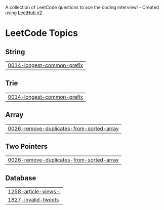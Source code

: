 A collection of LeetCode questions to ace the coding interview! - Created using [LeetHub v2](https://github.com/arunbhardwaj/LeetHub-2.0)
<!---LeetCode Topics Start-->
# LeetCode Topics
## String
|  |
| ------- |
| [0014-longest-common-prefix](https://github.com/Code2Drift/LeetCode/tree/master/0014-longest-common-prefix) |
## Trie
|  |
| ------- |
| [0014-longest-common-prefix](https://github.com/Code2Drift/LeetCode/tree/master/0014-longest-common-prefix) |
## Array
|  |
| ------- |
| [0026-remove-duplicates-from-sorted-array](https://github.com/Code2Drift/LeetCode/tree/master/0026-remove-duplicates-from-sorted-array) |
## Two Pointers
|  |
| ------- |
| [0026-remove-duplicates-from-sorted-array](https://github.com/Code2Drift/LeetCode/tree/master/0026-remove-duplicates-from-sorted-array) |
## Database
|  |
| ------- |
| [1258-article-views-i](https://github.com/Code2Drift/LeetCode/tree/master/1258-article-views-i) |
| [1827-invalid-tweets](https://github.com/Code2Drift/LeetCode/tree/master/1827-invalid-tweets) |
<!---LeetCode Topics End-->